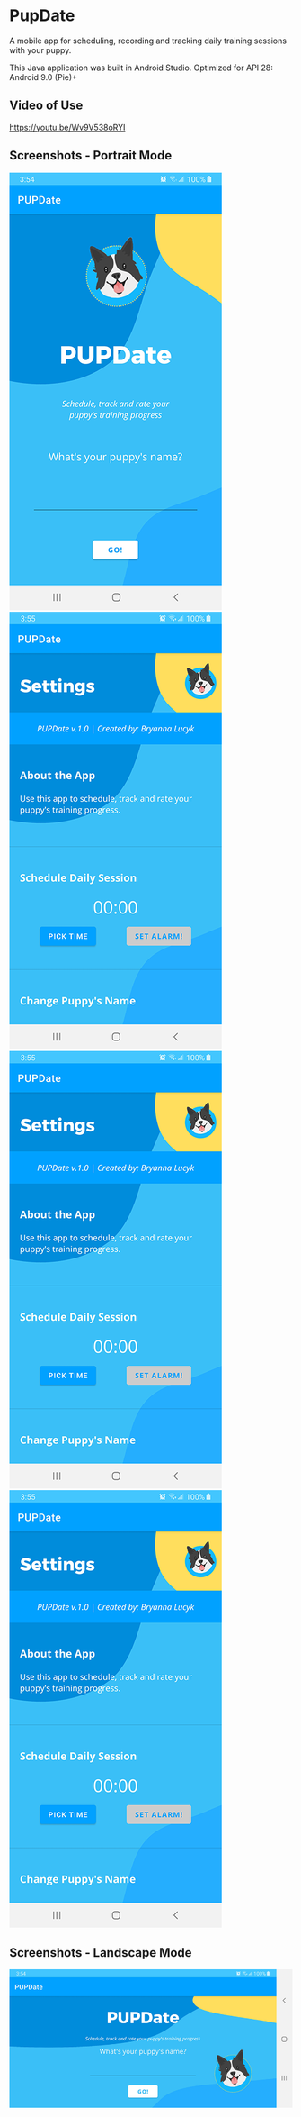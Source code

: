 # PupDate 
A mobile app for scheduling, recording and tracking daily training sessions with your puppy.

This Java application was built in Android Studio.
Optimized for API 28: Android 9.0 (Pie)+

## Video of Use
https://youtu.be/Wv9V538oRYI

## Screenshots - Portrait Mode  
![Main activity in portrait mode](screenshots/portrait_screen1.png "Portrait - Main View")
![Portrait view of settings activity](screenshots/portrait_screen3.png "Portrait - Settings")
![Portrait view of record session activity](screenshots/portrait_screen3.png "Portrait - Record Session")
![Portrait view of view progress activity](screenshots/portrait_screen3.png "Portrait - View progress")

## Screenshots - Landscape Mode  
![Main activity in landscape mode](screenshots/landscape_screen1.png "Landscape - Main View")  


